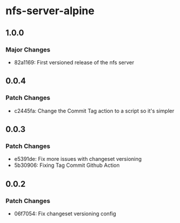 # nfs-server-alpine

## 1.0.0

### Major Changes

- 82a1169: First versioned release of the nfs server

## 0.0.4

### Patch Changes

- c2445fa: Change the Commit Tag action to a script so it's simpler

## 0.0.3

### Patch Changes

- e5391de: Fix more issues with changeset versioning
- 5b30906: Fixing Tag Commit Github Action

## 0.0.2

### Patch Changes

- 06f7054: Fix changeset versioning config
